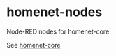 # homenet-nodes
Node-RED nodes for homenet-core

See [homenet-core](https://www.npmjs.com/package/homenet-core)
